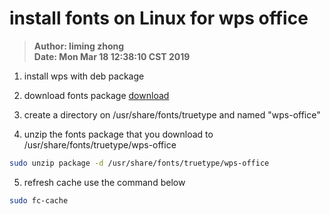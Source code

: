 # install fonts on Linux for wps office
> **Author: liming zhong**    
> **Date: Mon Mar 18 12:38:10 CST 2019**

1. install wps with deb package

2. download fonts package [download](https://pan.baidu.com/s/1eS6xIzo)

3. create a directory on /usr/share/fonts/truetype and named "wps-office"

4. unzip the fonts package that you download to /usr/share/fonts/truetype/wps-office

```sh
sudo unzip package -d /usr/share/fonts/truetype/wps-office
```

5. refresh cache use the command below
```sh
sudo fc-cache
```